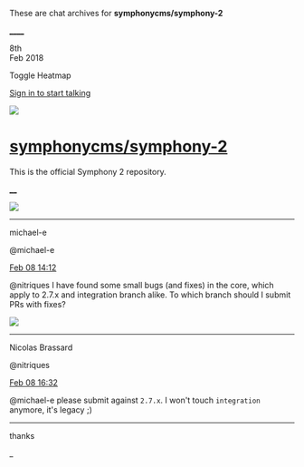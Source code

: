 These are chat archives for **symphonycms/symphony-2**

[__](/symphonycms/symphony-2/archives/2018/02/09)[__](/symphonycms/symphony-2/archives/2018/02/07)

8th  
Feb 2018

Toggle Heatmap

[Sign in to start talking](/login?action=login&button=archive-login)

![](https://avatars-02.gitter.im/group/iv/3/57542c45c43b8c601977197e?s=48)

#  [symphonycms/symphony-2](/symphonycms/symphony-2)

This is the official Symphony 2 repository.

[ __](/orgs/symphonycms/rooms "More symphonycms rooms")

![](https://avatars2.githubusercontent.com/u/40072?v=4&s=30)

____

michael-e

@michael-e

[Feb 08
14:12](https://gitter.im/symphonycms/symphony-2?at=5a7c5ae46117191e610ed541)

@nitriques I have found some small bugs (and fixes) in the core, which apply
to 2.7.x and integration branch alike. To which branch should I submit PRs
with fixes?

![](https://avatars1.githubusercontent.com/u/771169?v=4&s=30)

____

Nicolas Brassard

@nitriques

[Feb 08
16:32](https://gitter.im/symphonycms/symphony-2?at=5a7c7b93f283b8e54637f4a7)

@michael-e please submit against `2.7.x`. I won't touch `integration` anymore,
it's legacy ;)

____

thanks

_

